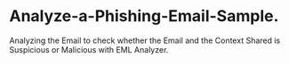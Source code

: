 # Analyze-a-Phishing-Email-Sample.
Analyzing the Email to check whether the  Email and the Context Shared is Suspicious or Malicious with EML Analyzer.
